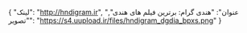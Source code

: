 {
  "لینک": "http://hndigram.ir",
  "عنوان": "هندی گرام: برترین فیلم های هندی",
  "تصویر": "https://s4.uupload.ir/files/hndigram_dgdia_bpxs.png"
}
